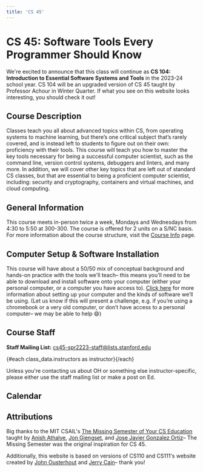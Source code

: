 ```yaml
---
title: 'CS 45'
---
```


<script lang="ts">
  import { base } from '$app/paths';
  import Calendar from '$lib/Calendar.svelte';
  import { class_data, fixupLink } from '$lib/classData';

  import Instructor from '$lib/Instructor.svelte';
  import Callout from '$lib/Callout.svelte';
</script>

# CS 45: Software Tools Every Programmer Should Know

<Callout cardinal>
We're excited to announce that this class will continue as <strong>CS 104:
Introduction to Essential Software Systems and Tools</strong> in the 2023-24
school year.  CS 104 will be an upgraded version of CS 45 taught by Professor
Achour in Winter Quarter.  If what you see on this website looks interesting,
you should check it out!
</Callout>

## Course Description

Classes teach you all about advanced topics within CS, from operating systems to machine learning,
but there’s one critical subject that’s rarely covered, and is instead left to students to figure
out on their own: proficiency with their tools. This course will teach you how to master the key
tools necessary for being a successful computer scientist, such as the command line, version control
systems, debuggers and linters, and many more. In addition, we will cover other key topics that are
left out of standard CS classes, but that are essential to being a proficient computer scientist,
including: security and cryptography, containers and virtual machines, and cloud computing.

## General Information

This course meets in-person twice a week, Mondays and Wednesdays from 4:30 to 5:50 at 300-300. The
course is offered for 2 units on a S/NC basis. For more information about the course structure,
visit the [Course Info]({base}/course_info) page.

## Computer Setup & Software Installation

This course will have about a 50/50 mix of conceptual background and hands-on practice with the
tools we'll teach– this means you’ll need to be able to download and install software onto your
computer (either your personal computer, or a computer you have access to).
[Click here]({base}/software) for more information about setting up your computer and the kinds of
software we’ll be using. (Let us know if this will present a challenge, e.g. if you’re using a
chromebook or a very old computer, or don’t have access to a personal computer– we may be able to
help 😄)

## Course Staff

**Staff Mailing List:**
[cs45-spr2223-staff@lists.stanford.edu](mailto:cs45-spr2223-staff@lists.stanford.edu)

<div style="display: flex; flex-wrap: wrap;">
	{#each class_data.instructors as instructor}
		<Instructor
			src={fixupLink(instructor.image)}
			name={instructor.name}
			role={instructor.role}
			email={instructor.email}
			officeHours={instructor.officeHours}
		/>
	{/each}
</div>

Unless you're contacting us about OH or something else instructor-specific, please either use the
staff mailing list or make a post on Ed.

## Calendar

<Calendar />

## Attributions

Big thanks to the MIT CSAIL's
[The Missing Semester of Your CS Education](https://missing.csail.mit.edu/) taught by
[Anish Athalye](https://www.anishathalye.com/), [Jon Gjengset](https://thesquareplanet.com/), and
[Jose Javier Gonzalez Ortiz](https://josejg.com/)– The Missing Semester was the original inspiration
for CS 45.

Additionally, this website is based on versions of CS110 and CS111's website created by
[John Ousterhout](https://web.stanford.edu/~ouster/cgi-bin/home.php) and
[Jerry Cain](https://profiles.stanford.edu/gerald-cain?tab=teaching)– thank you!
